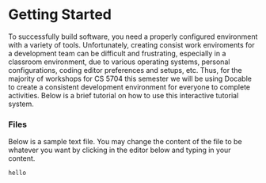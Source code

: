 # Getting Started

To successfully build software, you need a properly configured environment with a variety of tools. Unfortunately, creating consist work enviroments for a development team can be difficult and frustrating, especially in a classroom environment, due to various operating systems, personal configurations, coding editor preferences and setups, etc. Thus, for the majority of workshops for CS 5704 this semester we will be using Docable to create a consistent development environment for everyone to complete activities. Below is a brief tutorial on how to use this interactive tutorial system.

### Files

Below is a sample text file. You may change the content of the file to be whatever you want by clicking in the editor below and typing in your content.

```bash|{type:'file',path:'/tmp/docable_file'}
hello 
```